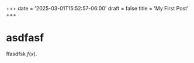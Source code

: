 +++
date = '2025-03-01T15:52:57-06:00'
draft = false
title = 'My First Post'
+++

# asdfasf

ffasdfsk $f(x)$. 

